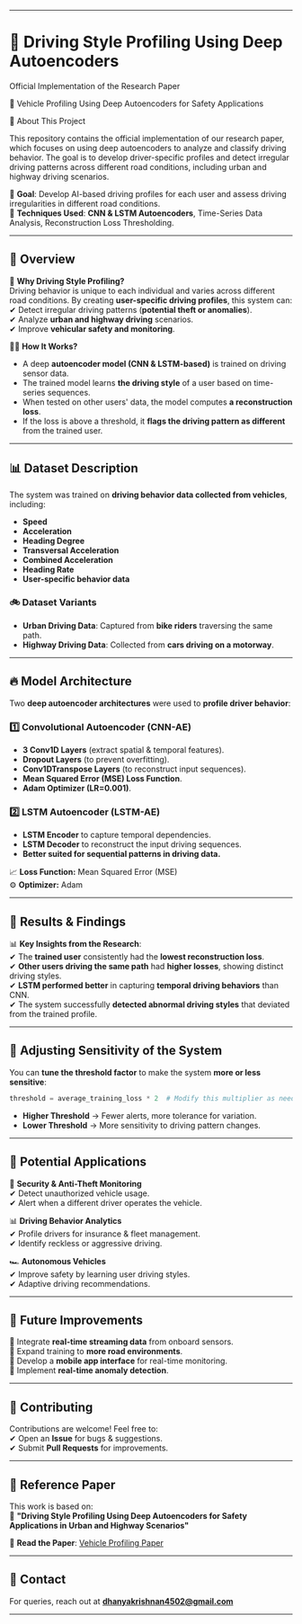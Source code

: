 
---

# 🚗 **Driving Style Profiling Using Deep Autoencoders**  

Official Implementation of the Research Paper

📄 Vehicle Profiling Using Deep Autoencoders for Safety Applications

📌 About This Project

This repository contains the official implementation of our research paper, which focuses on using deep autoencoders to analyze and classify driving behavior. The goal is to develop driver-specific profiles and detect irregular driving patterns across different road conditions, including urban and highway driving scenarios.

🔹 **Goal**: Develop AI-based driving profiles for each user and assess driving irregularities in different road conditions.  
🔹 **Techniques Used**: **CNN & LSTM Autoencoders**, Time-Series Data Analysis, Reconstruction Loss Thresholding.  

---

## 📌 **Overview**  

🚦 **Why Driving Style Profiling?**  
Driving behavior is unique to each individual and varies across different road conditions. By creating **user-specific driving profiles**, this system can:  
✔ Detect irregular driving patterns (**potential theft or anomalies**).  
✔ Analyze **urban and highway driving** scenarios.  
✔ Improve **vehicular safety and monitoring**.  

👨‍💻 **How It Works?**  
- A deep **autoencoder model (CNN & LSTM-based)** is trained on driving sensor data.
- The trained model learns **the driving style** of a user based on time-series sequences.
- When tested on other users' data, the model computes **a reconstruction loss**.
- If the loss is above a threshold, it **flags the driving pattern as different** from the trained user.  

---


## 📊 **Dataset Description**  

The system was trained on **driving behavior data collected from vehicles**, including:  
- **Speed**  
- **Acceleration**  
- **Heading Degree**  
- **Transversal Acceleration**  
- **Combined Acceleration**  
- **Heading Rate**  
- **User-specific behavior data**  

### 🚲 **Dataset Variants**  
- **Urban Driving Data**: Captured from **bike riders** traversing the same path.  
- **Highway Driving Data**: Collected from **cars driving on a motorway**.  

---

## 🔥 **Model Architecture**  

Two **deep autoencoder architectures** were used to **profile driver behavior**:  

### **1️⃣ Convolutional Autoencoder (CNN-AE)**
- **3 Conv1D Layers** (extract spatial & temporal features).  
- **Dropout Layers** (to prevent overfitting).  
- **Conv1DTranspose Layers** (to reconstruct input sequences).  
- **Mean Squared Error (MSE) Loss Function**.  
- **Adam Optimizer (LR=0.001)**.  

### **2️⃣ LSTM Autoencoder (LSTM-AE)**
- **LSTM Encoder** to capture temporal dependencies.  
- **LSTM Decoder** to reconstruct the input driving sequences.  
- **Better suited for sequential patterns in driving data.**  

📈 **Loss Function:** Mean Squared Error (MSE)  
⚙ **Optimizer:** Adam  

---


## 🚀 **Results & Findings**  

📊 **Key Insights from the Research**:  
✔ The **trained user** consistently had the **lowest reconstruction loss**.  
✔ **Other users driving the same path** had **higher losses**, showing distinct driving styles.  
✔ **LSTM performed better** in capturing **temporal driving behaviors** than CNN.  
✔ The system successfully **detected abnormal driving styles** that deviated from the trained profile.  

---

## 🔧 **Adjusting Sensitivity of the System**  

You can **tune the threshold factor** to make the system **more or less sensitive**:
```python
threshold = average_training_loss * 2  # Modify this multiplier as needed
```
- **Higher Threshold** → Fewer alerts, more tolerance for variation.  
- **Lower Threshold** → More sensitivity to driving pattern changes.  

---

## 📌 **Potential Applications**  

🚗 **Security & Anti-Theft Monitoring**  
✔ Detect unauthorized vehicle usage.  
✔ Alert when a different driver operates the vehicle.  

📊 **Driving Behavior Analytics**  
✔ Profile drivers for insurance & fleet management.  
✔ Identify reckless or aggressive driving.  

🏎 **Autonomous Vehicles**  
✔ Improve safety by learning user driving styles.  
✔ Adaptive driving recommendations.  

---

## 🎯 **Future Improvements**  
🔹 Integrate **real-time streaming data** from onboard sensors.  
🔹 Expand training to **more road environments**.  
🔹 Develop a **mobile app interface** for real-time monitoring.  
🔹 Implement **real-time anomaly detection**.  

---

## 🤝 **Contributing**  
Contributions are welcome! Feel free to:  
✔ Open an **Issue** for bugs & suggestions.  
✔ Submit **Pull Requests** for improvements.  

---

## 📜 **Reference Paper**  
This work is based on:  
📄 **"Driving Style Profiling Using Deep Autoencoders for Safety Applications in Urban and Highway Scenarios"**  

🔗 **Read the Paper**: [Vehicle Profiling Paper](https://www.google.com/url?sa=t&source=web&rct=j&opi=89978449&url=https://www.researchgate.net/publication/382924724_Driving_Style_Profiling_Using_Deep_Autoencoders_for_Safety_Applications_in_Urban_and_Highway_Scenarios&ved=2ahUKEwjYsuKkwNuLAxWpLVkFHR4qME0QFnoECBMQAQ&usg=AOvVaw2hdZGnT__hYW81XeV_lTTT)  

---

## 📧 **Contact**
For queries, reach out at **dhanyakrishnan4502@gmail.com**  

---
